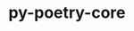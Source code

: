 ---
title: "py-poetry-core"
layout: cache
categories: [package, develop-2023-12-10]
meta: {"versions": ["1.6.1"], "compilers": ["apple-clang@=15.0.0", "cce@=15.0.1", "gcc@=11.1.0", "gcc@=11.3.0", "gcc@=11.4.0", "gcc@=7.3.1", "gcc@=7.5.0", "gcc@=9.4.0", "oneapi@=2023.2.0"], "oss": ["amzn2", "rhel8", "ubuntu18.04", "ubuntu20.04", "ubuntu22.04", "ventura"], "platforms": ["darwin", "linux"], "targets": ["aarch64", "neoverse_n1", "neoverse_v1", "ppc64le", "x86_64_v3", "zen4"], "stacks": ["aws-isc", "aws-isc-aarch64", "data-vis-sdk", "e4s", "e4s-cray-rhel", "e4s-neoverse_v1", "e4s-oneapi", "e4s-power", "ml-darwin-aarch64-mps", "ml-linux-x86_64-cpu", "ml-linux-x86_64-cuda", "ml-linux-x86_64-rocm", "radiuss", "root"], "num_specs": 15, "num_specs_by_stack": {"root": 15, "ml-darwin-aarch64-mps": 1, "aws-isc-aarch64": 2, "aws-isc": 1, "e4s-cray-rhel": 1, "radiuss": 1, "e4s-neoverse_v1": 1, "data-vis-sdk": 2, "e4s-power": 1, "e4s": 2, "e4s-oneapi": 2, "ml-linux-x86_64-cpu": 1, "ml-linux-x86_64-rocm": 1, "ml-linux-x86_64-cuda": 1}}
spec_details: [{"hash": "7vfh3dk2cjs6fsjygsp6vyarpprcoenb", "compiler": "apple-clang@=15.0.0", "versions": ["1.6.1"], "os": "ventura", "platform": "darwin", "target": "aarch64", "variants": ["build_system=python_pip"], "stacks": ["root", "ml-darwin-aarch64-mps"], "size": "-", "tarball": "https://binaries.spack.io/develop-2023-12-10/build_cache/darwin-ventura-aarch64/apple-clang-15.0.0/py-poetry-core-1.6.1/darwin-ventura-aarch64-apple-clang-15.0.0-py-poetry-core-1.6.1-7vfh3dk2cjs6fsjygsp6vyarpprcoenb.spack"}, {"hash": "s3xxjcgo3opzplrtf4zqjgx2vnmb5g5d", "compiler": "gcc@=7.3.1", "versions": ["1.6.1"], "os": "amzn2", "platform": "linux", "target": "aarch64", "variants": ["build_system=python_pip"], "stacks": ["root", "aws-isc-aarch64"], "size": "-", "tarball": "https://binaries.spack.io/develop-2023-12-10/build_cache/linux-amzn2-aarch64/gcc-7.3.1/py-poetry-core-1.6.1/linux-amzn2-aarch64-gcc-7.3.1-py-poetry-core-1.6.1-s3xxjcgo3opzplrtf4zqjgx2vnmb5g5d.spack"}, {"hash": "3vml4hrwq7rqyrlmzofqmtwf3wrjvwuv", "compiler": "gcc@=7.3.1", "versions": ["1.6.1"], "os": "amzn2", "platform": "linux", "target": "neoverse_n1", "variants": ["build_system=python_pip"], "stacks": ["root", "aws-isc-aarch64"], "size": "-", "tarball": "https://binaries.spack.io/develop-2023-12-10/build_cache/linux-amzn2-neoverse_n1/gcc-7.3.1/py-poetry-core-1.6.1/linux-amzn2-neoverse_n1-gcc-7.3.1-py-poetry-core-1.6.1-3vml4hrwq7rqyrlmzofqmtwf3wrjvwuv.spack"}, {"hash": "4u5gaqlkddtndkbkuazvyz366rrn6cri", "compiler": "gcc@=7.3.1", "versions": ["1.6.1"], "os": "amzn2", "platform": "linux", "target": "x86_64_v3", "variants": ["build_system=python_pip"], "stacks": ["aws-isc", "root"], "size": "-", "tarball": "https://binaries.spack.io/develop-2023-12-10/build_cache/linux-amzn2-x86_64_v3/gcc-7.3.1/py-poetry-core-1.6.1/linux-amzn2-x86_64_v3-gcc-7.3.1-py-poetry-core-1.6.1-4u5gaqlkddtndkbkuazvyz366rrn6cri.spack"}, {"hash": "uwxkarvukstpbemco74cnj6scgkfuzgv", "compiler": "cce@=15.0.1", "versions": ["1.6.1"], "os": "rhel8", "platform": "linux", "target": "zen4", "variants": ["build_system=python_pip"], "stacks": ["e4s-cray-rhel", "root"], "size": "-", "tarball": "https://binaries.spack.io/develop-2023-12-10/build_cache/linux-rhel8-zen4/cce-15.0.1/py-poetry-core-1.6.1/linux-rhel8-zen4-cce-15.0.1-py-poetry-core-1.6.1-uwxkarvukstpbemco74cnj6scgkfuzgv.spack"}, {"hash": "epwsdzwjkbld3gagj3zbldhjsxfbxdq7", "compiler": "gcc@=7.5.0", "versions": ["1.6.1"], "os": "ubuntu18.04", "platform": "linux", "target": "x86_64_v3", "variants": ["build_system=python_pip"], "stacks": ["root", "radiuss"], "size": "-", "tarball": "https://binaries.spack.io/develop-2023-12-10/build_cache/linux-ubuntu18.04-x86_64_v3/gcc-7.5.0/py-poetry-core-1.6.1/linux-ubuntu18.04-x86_64_v3-gcc-7.5.0-py-poetry-core-1.6.1-epwsdzwjkbld3gagj3zbldhjsxfbxdq7.spack"}, {"hash": "qclpy5kqw6vxlwcwjy7pj5qveolxi3iv", "compiler": "gcc@=11.4.0", "versions": ["1.6.1"], "os": "ubuntu20.04", "platform": "linux", "target": "neoverse_v1", "variants": ["build_system=python_pip"], "stacks": ["root", "e4s-neoverse_v1"], "size": "-", "tarball": "https://binaries.spack.io/develop-2023-12-10/build_cache/linux-ubuntu20.04-neoverse_v1/gcc-11.4.0/py-poetry-core-1.6.1/linux-ubuntu20.04-neoverse_v1-gcc-11.4.0-py-poetry-core-1.6.1-qclpy5kqw6vxlwcwjy7pj5qveolxi3iv.spack"}, {"hash": "isw5e77dmqbbaaqlwjxe4vwyrpwtzd27", "compiler": "gcc@=11.1.0", "versions": ["1.6.1"], "os": "ubuntu20.04", "platform": "linux", "target": "x86_64_v3", "variants": ["build_system=python_pip"], "stacks": ["data-vis-sdk", "root"], "size": "-", "tarball": "https://binaries.spack.io/develop-2023-12-10/build_cache/linux-ubuntu20.04-x86_64_v3/gcc-11.1.0/py-poetry-core-1.6.1/linux-ubuntu20.04-x86_64_v3-gcc-11.1.0-py-poetry-core-1.6.1-isw5e77dmqbbaaqlwjxe4vwyrpwtzd27.spack"}, {"hash": "47kx6igp55zgylexo4ades3fpcf7sd5f", "compiler": "gcc@=9.4.0", "versions": ["1.6.1"], "os": "ubuntu20.04", "platform": "linux", "target": "ppc64le", "variants": ["build_system=python_pip"], "stacks": ["root", "e4s-power"], "size": "-", "tarball": "https://binaries.spack.io/develop-2023-12-10/build_cache/linux-ubuntu20.04-ppc64le/gcc-9.4.0/py-poetry-core-1.6.1/linux-ubuntu20.04-ppc64le-gcc-9.4.0-py-poetry-core-1.6.1-47kx6igp55zgylexo4ades3fpcf7sd5f.spack"}, {"hash": "qjc3g2s77kbnlmqhgoeonisfgdtj35ey", "compiler": "gcc@=11.1.0", "versions": ["1.6.1"], "os": "ubuntu20.04", "platform": "linux", "target": "x86_64_v3", "variants": ["build_system=python_pip"], "stacks": ["data-vis-sdk", "root"], "size": "-", "tarball": "https://binaries.spack.io/develop-2023-12-10/build_cache/linux-ubuntu20.04-x86_64_v3/gcc-11.1.0/py-poetry-core-1.6.1/linux-ubuntu20.04-x86_64_v3-gcc-11.1.0-py-poetry-core-1.6.1-qjc3g2s77kbnlmqhgoeonisfgdtj35ey.spack"}, {"hash": "hxtjlnqjbn2gybfukmltyw3hgxtehtq2", "compiler": "gcc@=11.4.0", "versions": ["1.6.1"], "os": "ubuntu20.04", "platform": "linux", "target": "x86_64_v3", "variants": ["build_system=python_pip"], "stacks": ["root", "e4s"], "size": "-", "tarball": "https://binaries.spack.io/develop-2023-12-10/build_cache/linux-ubuntu20.04-x86_64_v3/gcc-11.4.0/py-poetry-core-1.6.1/linux-ubuntu20.04-x86_64_v3-gcc-11.4.0-py-poetry-core-1.6.1-hxtjlnqjbn2gybfukmltyw3hgxtehtq2.spack"}, {"hash": "a7zdafjff4kjcfqw7mev6ja36jtzd7sx", "compiler": "gcc@=11.4.0", "versions": ["1.6.1"], "os": "ubuntu20.04", "platform": "linux", "target": "x86_64_v3", "variants": ["build_system=python_pip"], "stacks": ["root", "e4s"], "size": "-", "tarball": "https://binaries.spack.io/develop-2023-12-10/build_cache/linux-ubuntu20.04-x86_64_v3/gcc-11.4.0/py-poetry-core-1.6.1/linux-ubuntu20.04-x86_64_v3-gcc-11.4.0-py-poetry-core-1.6.1-a7zdafjff4kjcfqw7mev6ja36jtzd7sx.spack"}, {"hash": "hny4nlmuqtmls6eik3xjrbigonfqlaxd", "compiler": "oneapi@=2023.2.0", "versions": ["1.6.1"], "os": "ubuntu20.04", "platform": "linux", "target": "x86_64_v3", "variants": ["build_system=python_pip"], "stacks": ["root", "e4s-oneapi"], "size": "-", "tarball": "https://binaries.spack.io/develop-2023-12-10/build_cache/linux-ubuntu20.04-x86_64_v3/oneapi-2023.2.0/py-poetry-core-1.6.1/linux-ubuntu20.04-x86_64_v3-oneapi-2023.2.0-py-poetry-core-1.6.1-hny4nlmuqtmls6eik3xjrbigonfqlaxd.spack"}, {"hash": "ujo2vasi5c6uyd7fpwhkeonkhbmjs7rk", "compiler": "oneapi@=2023.2.0", "versions": ["1.6.1"], "os": "ubuntu20.04", "platform": "linux", "target": "x86_64_v3", "variants": ["build_system=python_pip"], "stacks": ["root", "e4s-oneapi"], "size": "-", "tarball": "https://binaries.spack.io/develop-2023-12-10/build_cache/linux-ubuntu20.04-x86_64_v3/oneapi-2023.2.0/py-poetry-core-1.6.1/linux-ubuntu20.04-x86_64_v3-oneapi-2023.2.0-py-poetry-core-1.6.1-ujo2vasi5c6uyd7fpwhkeonkhbmjs7rk.spack"}, {"hash": "tywsuji6xrrrcv2fx36fw7lyf4bzqlph", "compiler": "gcc@=11.3.0", "versions": ["1.6.1"], "os": "ubuntu22.04", "platform": "linux", "target": "x86_64_v3", "variants": ["build_system=python_pip"], "stacks": ["root", "ml-linux-x86_64-cpu", "ml-linux-x86_64-rocm", "ml-linux-x86_64-cuda"], "size": "-", "tarball": "https://binaries.spack.io/develop-2023-12-10/build_cache/linux-ubuntu22.04-x86_64_v3/gcc-11.3.0/py-poetry-core-1.6.1/linux-ubuntu22.04-x86_64_v3-gcc-11.3.0-py-poetry-core-1.6.1-tywsuji6xrrrcv2fx36fw7lyf4bzqlph.spack"}]
---